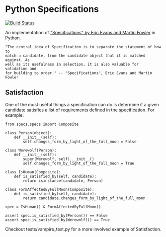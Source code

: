 # Python Specifications
[![Build Status](https://secure.travis-ci.org/dalanhurst/python-specifications.png)](http://travis-ci.org/dalanhurst/python-specifications)

An implementation of ["Specifications" by Eric Evans and Martin Fowler](http://www.martinfowler.com/apsupp/spec.pdf) in Python.

    "The central idea of Specification is to separate the statement of how to
    match a candidate, from the candidate object that it is matched against. As
    well as its usefulness in selection, it is also valuable for validation and
    for building to order." -- "Specifications", Eric Evans and Martin Fowler

## Satisfaction
One of the most useful things a specification can do is determine if a given
candidate satisfies a list of requirements defined in the specification. For
example:

    from specs.specs import Composite

    class Person(object):
        def __init__(self):
            self.changes_form_by_light_of_the_full_moon = False

    class Werewolf(Person):
        def __init__(self):
            super(Werewolf, self).__init__()
            self.changes_form_by_light_of_the_full_moon = True

    class IsHuman(Composite):
        def is_satisfied_by(self, candidate):
            return isinstance(candidate, Person)

    class FormAffectedByFullMoon(Composite):
        def is_satisfied_by(self, candidate):
            return candidate.changes_form_by_light_of_the_full_moon

    spec = IsHuman() & FormAffectedByFullMoon()

    assert spec.is_satisfied_by(Person()) == False
    assert spec.is_satisfied_by(Werewolf()) == True

Checkout tests/vampire_test.py for a more involved example of Satisfaction.